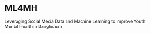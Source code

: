 # ML4MH
Leveraging Social Media Data and Machine Learning to Improve Youth Mental Health in Bangladesh
